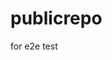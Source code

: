 # publicrepo
for e2e test



































































































































































































































































































































































































































































































































































































































































































































































































































































































































































































































































































































































































































































































































































































































































































































































































































































































































































































































































































































































































































































































































































































































































































































































































































































































































































































































































































































































































































































































































































































































































































































































































































































































































































































































































































































































































































































































































































































































































































































































































































































































































































































































































































































































































































































































































































































